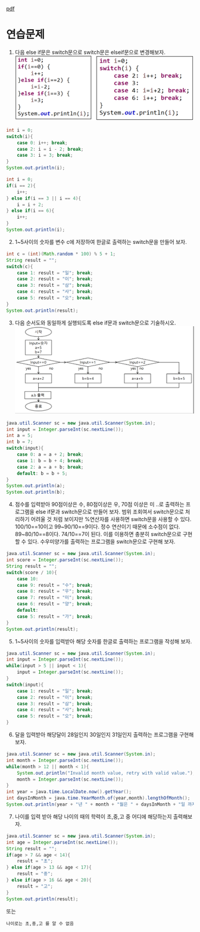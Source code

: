 [pdf](../pdf/JAVA240812simple254.pdf)
# 연습문제
1. 다음 else if문은 switch문으로 switch문은 elseif문으로 변경해보자.
![image](../images/image24.png)
```java
int i = 0;
switch(i){
    case 0: i++; break;
    case 2: i = i - 2; break;
    case 3: i = 3; break;
}
System.out.println(i);
```
```java
int i = 0;
if(i == 2){
    i++;
} else if(i == 3 || i == 4){
    i = i + 2;
} else if(i == 6){
    i++;
}
System.out.println(i);
```
2. 1~5사이의 숫자를 변수 c에 저장하여 한글로 출력하는 switch문을 만들어 보자.
```java
int c = (int)(Math.random * 100) % 5 + 1;
String result = "";
switch(c){
    case 1: result = "일"; break;
    case 2: result = "이"; break;
    case 3: result = "삼"; break;
    case 4: result = "사"; break;
    case 5: result = "오"; break;
}
System.out.println(result);
```
3. 다음 순서도와 동일하게 실행되도록 else if문과 switch문으로 기술하시오.
![image](../images/image25.png)
```java
java.util.Scanner sc = new java.util.Scanner(System.in);
int input = Integer.parseInt(sc.nextLine());
int a = 5;
int b = 7;
switch(input){
    case 0: a = a + 2; break;
    case 1: b = b + 4; break;
    case 2: a = a + b; break;
    default: b = b + 5;
}
System.out.println(a);
System.out.println(b);
```
4. 점수를 입력받아 90점이상은 수, 80점이상은 우, 70점 이상은 미 ..로 출력하는 프로그램을 else if문과 switch문으로 만들어 보자. 
범위 조회여서 switch문으로 처리하기 어려울 것 처럼 보이지만 %연산자를 사용하면 switch문을 사용할 수 있다. 
100/10==10이고 99~90/10==9이다. 
정수 연산이기 때문에 소수점이 없다. 
89~80/10==8이다. 
74/10==7이 된다. 
이를 이용하면 충분히 switch문으로 구현할 수 있다. 
수우미양가를 출력하는 프로그램을 switch문으로 구현해 보자.
```java
java.util.Scanner sc = new java.util.Scanner(System.in);
int score = Integer.parseInt(sc.nextLine());
String result = "";
switch(score / 10){
    case 10:
    case 9: result = "수"; break;
    case 8: result = "우"; break;
    case 7: result = "미"; break;
    case 6: result = "양"; break;
    default:
    case 5: result = "가"; break;
}
System.out.println(result);
```
5. 1~5사이의 숫자를 입력받아 해당 숫자를 한글로 출력하는 프로그램을 작성해 보자.
```java
java.util.Scanner sc = new java.util.Scanner(System.in);
int input = Integer.parseInt(sc.nextLine());
while(input > 5 || input < 1){
    input = Integer.parseInt(sc.nextLine());
}
switch(input){
    case 1: result = "일"; break;
    case 2: result = "이"; break;
    case 3: result = "삼"; break;
    case 4: result = "사"; break;
    case 5: result = "오"; break;
}
```
6. 달을 입력받아 해당달이 28일인지 30일인지 31일인지 출력하는 프로그램을 구현해 보자.
```java
java.util.Scanner sc = new java.util.Scanner(System.in);
int month = Integer.parseInt(sc.nextLine());
while(month > 12 || month < 1){
    System.out.println("Invalid month value, retry with valid value.");
    month = Integer.parseInt(sc.nextLine());
}
int year = java.time.LocalDate.now().getYear();
int daysInMonth = java.time.YearMonth.of(year,month).lengthOfMonth();
System.out.println(year + "년 " + month + "월은 " + daysInMonth + "일 까지 있습니다.");

```
7. 나이를 입력 받아 해당 나이의 때의 학력이 초,중,고 중 어디에 해당하는지 출력해보자.
```java
java.util.Scanner sc = new java.util.Scanner(System.in);
int age = Integer.parseInt(sc.nextLine());
String result = "";
if(age > 7 && age < 14){
    result = "초";
} else if(age > 13 && age < 17){
    result = "중";
} else if(age > 16 && age < 20){
    result = "고";
}
System.out.println(result);
```
또는 
```
나이로는 초,중,고 를 알 수 없음
```
